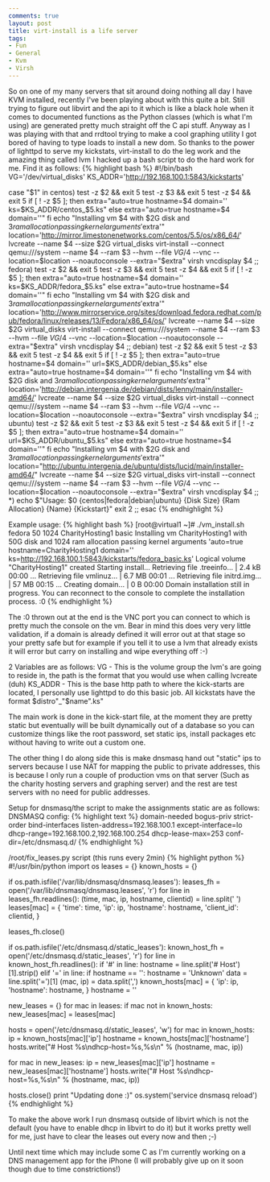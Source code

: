 ```yaml
---
comments: true
layout: post
title: virt-install is a life server
tags:
- Fun
- General
- Kvm
- Virsh
---
```


So on one of my many servers that sit around doing nothing all day I have KVM installed, recently I've been playing about with this quite a bit. Still trying to figure out libvirt and the api to it which is like a black hole when it comes to documented functions as the Python classes (which is what I'm using) are generated pretty much straight off the C api stuff. Anyway as I was playing with that and rrdtool trying to make a cool graphing utility I got bored of having to type loads to install a new dom. So thanks to the power of lighttpd to serve my kickstats, virt-install to do the leg work and the amazing thing called lvm I hacked up a bash script to do the hard work for me. Find it as follows:
{% highlight bash %}
#!/bin/bash
VG='/dev/virtual_disks'
KS_ADDR='http://192.168.100.1:5843/kickstarts'

case "$1" in
 centos)
 test -z $2 && exit 5
 test -z $3 && exit 5
 test -z $4 && exit 5
 if [ ! -z $5 ]; then
 extra="auto=true hostname=$4 domain='' ks=$KS_ADDR/centos_$5.ks"
 else
 extra="auto=true hostname=$4 domain=''"
 fi
 echo "Installing vm $4 with $2G disk and $3 ram allocation passing kernel arguments '$extra'"
 location='http://mirror.limestonenetworks.com/centos/5.5/os/x86_64/'
 lvcreate --name $4 --size $2G virtual_disks
 virt-install --connect qemu:///system --name $4 --ram $3 --hvm --file $VG/$4 --vnc --location=$location --noautoconsole --extra="$extra"
 virsh vncdisplay $4
 ;;
 fedora)
 test -z $2 && exit 5
 test -z $3 && exit 5
 test -z $4 && exit 5
 if [ ! -z $5 ]; then
 extra="auto=true hostname=$4 domain='' ks=$KS_ADDR/fedora_$5.ks"
 else
 extra="auto=true hostname=$4 domain=''"
 fi
 echo "Installing vm $4 with $2G disk and $3 ram allocation passing kernel arguments '$extra'"
 location='http://www.mirrorservice.org/sites/download.fedora.redhat.com/pub/fedora/linux/releases/13/Fedora/x86_64/os/'
 lvcreate --name $4 --size $2G virtual_disks
 virt-install --connect qemu:///system --name $4 --ram $3 --hvm --file $VG/$4 --vnc --location=$location --noautoconsole --extra="$extra"
 virsh vncdisplay $4
 ;;
 debian)
 test -z $2 && exit 5
 test -z $3 && exit 5
 test -z $4 && exit 5
 if [ ! -z $5 ]; then
 extra="auto=true hostname=$4 domain='' url=$KS_ADDR/debian_$5.ks"
 else
 extra="auto=true hostname=$4 domain=''"
 fi
 echo "Installing vm $4 with $2G disk and $3 ram allocation passing kernel arguments '$extra'"
 location='http://debian.intergenia.de/debian/dists/lenny/main/installer-amd64/'
 lvcreate --name $4 --size $2G virtual_disks
 virt-install --connect qemu:///system --name $4 --ram $3 --hvm --file $VG/$4 --vnc --location=$location --noautoconsole --extra="$extra"
 virsh vncdisplay $4
 ;;
 ubuntu)
 test -z $2 && exit 5
 test -z $3 && exit 5
 test -z $4 && exit 5
 if [ ! -z $5 ]; then
 extra="auto=true hostname=$4 domain='' url=$KS_ADDR/ubuntu_$5.ks"
 else
 extra="auto=true hostname=$4 domain=''"
 fi
 echo "Installing vm $4 with $2G disk and $3 ram allocation passing kernel arguments '$extra'"
 location="http://ubuntu.intergenia.de/ubuntu/dists/lucid/main/installer-amd64/"
 lvcreate --name $4 --size $2G virtual_disks
 virt-install --connect qemu:///system --name $4 --ram $3 --hvm --file $VG/$4 --vnc --location=$location --noautoconsole --extra="$extra"
 virsh vncdisplay $4
 ;;
 *)
 echo $"Usage: $0 {centos|fedora|debian|ubuntu} {Disk Size} {Ram Allocation} {Name} {Kickstart}"
 exit 2
 ;;
esac
{% endhighlight %}

Example usage:
{% highlight bash %}
[root@virtual1 ~]# ./vm_install.sh fedora 50 1024 CharityHosting1 basic
Installing vm CharityHosting1 with 50G disk and 1024 ram allocation passing kernel arguments 'auto=true hostname=CharityHosting1 domain='' ks=http://192.168.100.1:5843/kickstarts/fedora_basic.ks'
 Logical volume "CharityHosting1" created
Starting install...
Retrieving file .treeinfo... | 2.4 kB 00:00 ...
Retrieving file vmlinuz... | 6.7 MB 00:01 ...
Retrieving file initrd.img... | 57 MB 00:15 ...
Creating domain... | 0 B 00:00
Domain installation still in progress. You can reconnect to
the console to complete the installation process.
:0
{% endhighlight %}

The :0 thrown out at the end is the VNC port you can connect to which is pretty much the console on the vm. Bear in mind this does very very little validation, if a domain is already defined it will error out at that stage so your pretty safe but for example if you tell it to use a lvm that already exists it will error but carry on installing and wipe everything off :-)

2 Variables are as follows:
VG - This is the volume group the lvm's are going to reside in, the path is the format that you would use when calling lvcreate (duh)
KS_ADDR - This is the base http path to where the kick-starts are located, I personally use lighttpd to do this basic job. All kickstats have the format $distro"_"$name".ks"

The main work is done in the kick-start file, at the moment they are pretty static but eventually will be built dynamically out of a database so you can customize things like the root password, set static ips, install packages etc without having to write out a custom one.

The other thing I do along side this is make dnsmasq hand out "static" ips to servers because I use NAT for mapping the public to private addresses, this is because I only run a couple of production vms on that server (Such as the charity hosting servers and graphing server) and the rest are test servers with no need for public addresses.

Setup for dnsmasq/the script to make the assignments static are as follows:
DNSMASQ config:
{% highlight text %}
domain-needed
bogus-priv
strict-order
bind-interfaces
listen-address=192.168.100.1
except-interface=lo
dhcp-range=192.168.100.2,192.168.100.254
dhcp-lease-max=253
conf-dir=/etc/dnsmasq.d/
{% endhighlight %}

/root/fix_leases.py script (this runs every 2min)
{% highlight python %}
#!/usr/bin/python
import os
leases = {}
known_hosts = {}

if os.path.isfile('/var/lib/dnsmasq/dnsmasq.leases'):
 leases_fh = open('/var/lib/dnsmasq/dnsmasq.leases', 'r')
 for line in leases_fh.readlines():
 (time, mac, ip, hostname, clientid) = line.split(' ')
 leases[mac] = {
 'time': time,
 'ip': ip,
 'hostname': hostname,
 'client_id': clientid,
 }

leases_fh.close()

if os.path.isfile('/etc/dnsmasq.d/static_leases'):
 known_host_fh = open('/etc/dnsmasq.d/static_leases', 'r')
 for line in known_host_fh.readlines():
 if '#' in line:
 hostname = line.split('# Host')[1].strip()
 elif '=' in line:
 if hostname == '':
 hostname = 'Unknown'
 data = line.split('=')[1]
 (mac, ip) = data.split(',')
 known_hosts[mac] = {
 'ip': ip,
 'hostname': hostname,
 }
 hostname = ''

new_leases = {}
for mac in leases:
 if mac not in known_hosts:
 new_leases[mac] = leases[mac]

hosts = open('/etc/dnsmasq.d/static_leases', 'w')
for mac in known_hosts:
 ip = known_hosts[mac]['ip']
 hostname = known_hosts[mac]['hostname']
 hosts.write("# Host %s\ndhcp-host=%s,%s\n" % (hostname, mac, ip))

for mac in new_leases:
 ip = new_leases[mac]['ip']
 hostname = new_leases[mac]['hostname']
 hosts.write("# Host %s\ndhcp-host=%s,%s\n" % (hostname, mac, ip))

hosts.close()
print "Updating done :)"
os.system('service dnsmasq reload')
{% endhighlight %}

To make the above work I run dnsmasq outside of libvirt which is not the default (you have to enable dhcp in libvirt to do it) but it works pretty well for me, just have to clear the leases out every now and then ;-)

Until next time which may include some C as I'm currently working on a DNS management app for the iPhone (I will probably give up on it soon though due to time constrictions!)
